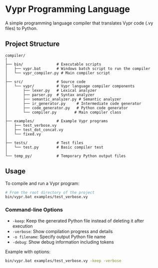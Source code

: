 # Vypr Programming Language

A simple programming language compiler that translates Vypr code (.vy files) to Python.

## Project Structure

```
compiler/
│
├── bin/               # Executable scripts
│   ├── vypr.bat       # Windows batch script to run the compiler
│   └── vypr_compiler.py # Main compiler script
│
├── src/               # Source code
│   └── vypr/          # Vypr language compiler components
│       ├── lexer.py   # Lexical analyzer
│       ├── parser.py  # Syntax analyzer
│       ├── semantic_analyzer.py # Semantic analyzer
│       ├── ir_generator.py     # Intermediate code generator
│       ├── code_generator.py   # Python code generator
│       └── compiler.py        # Main compiler class
│
├── examples/          # Example Vypr programs
│   ├── test_verbose.vy
│   ├── test_dot_concat.vy
│   └── fixed.vy
│
├── tests/             # Test files
│   └── test.py        # Basic compiler test
│
└── temp_py/           # Temporary Python output files
```

## Usage

To compile and run a Vypr program:

```bash
# From the root directory of the project
bin/vypr.bat examples/test_verbose.vy
```

### Command-line Options

- `-keep`: Keep the generated Python file instead of deleting it after execution
- `-verbose`: Show compilation progress and details
- `-o filename`: Specify output Python file name
- `-debug`: Show debug information including tokens

Example with options:
```bash
bin/vypr.bat examples/test_verbose.vy -keep -verbose
``` 